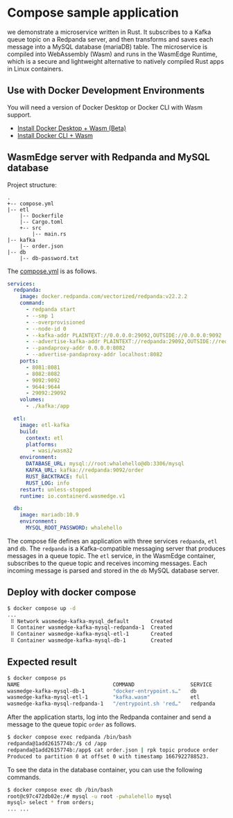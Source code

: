 # Compose sample application

we demonstrate a microservice written in Rust. It subscribes to a Kafka queue topic on a Redpanda server, and then transforms and saves each message into a MySQL database (mariaDB) table. The microservice is compiled into WebAssembly (Wasm) and runs in the WasmEdge Runtime, which is a secure and lightweight alternative to natively compiled Rust apps in Linux containers.

## Use with Docker Development Environments

You will need a version of Docker Desktop or Docker CLI with Wasm support.

* [Install Docker Desktop + Wasm (Beta)](https://docs.docker.com/desktop/wasm/)
* [Install Docker CLI + Wasm](https://github.com/chris-crone/wasm-day-na-22/tree/main/server)

## WasmEdge server with Redpanda and MySQL database

Project structure:

```
.
+-- compose.yml
|-- etl
    |-- Dockerfile
    |-- Cargo.toml
    +-- src
        |-- main.rs
|-- kafka
    |-- order.json
|-- db
    |-- db-password.txt
```

The [compose.yml](compose.yml) is as follows.

```yaml
services:
  redpanda:
    image: docker.redpanda.com/vectorized/redpanda:v22.2.2
    command:
      - redpanda start
      - --smp 1
      - --overprovisioned
      - --node-id 0
      - --kafka-addr PLAINTEXT://0.0.0.0:29092,OUTSIDE://0.0.0.0:9092
      - --advertise-kafka-addr PLAINTEXT://redpanda:29092,OUTSIDE://redpanda:9092
      - --pandaproxy-addr 0.0.0.0:8082
      - --advertise-pandaproxy-addr localhost:8082
    ports:
      - 8081:8081
      - 8082:8082
      - 9092:9092
      - 9644:9644
      - 29092:29092
    volumes:
      - ./kafka:/app

  etl:
    image: etl-kafka
    build:
      context: etl
      platforms:
        - wasi/wasm32
    environment:
      DATABASE_URL: mysql://root:whalehello@db:3306/mysql
      KAFKA_URL: kafka://redpanda:9092/order
      RUST_BACKTRACE: full
      RUST_LOG: info
    restart: unless-stopped
    runtime: io.containerd.wasmedge.v1

  db:
    image: mariadb:10.9
    environment:
      MYSQL_ROOT_PASSWORD: whalehello
```

The compose file defines an application with three services `redpanda`, `etl` and `db`. The `redpanda` is a Kafka-compatible messaging server that produces messages in a queue topic. The `etl` service, in the WasmEdge container, subscribes to the queue topic and receives incoming messages. Each incoming message is parsed and stored in the `db` MySQL database server.

## Deploy with docker compose

```bash
$ docker compose up -d
...
 ⠿ Network wasmedge-kafka-mysql_default       Created                      0.1s
 ⠿ Container wasmedge-kafka-mysql-redpanda-1  Created                      0.3s
 ⠿ Container wasmedge-kafka-mysql-etl-1       Created                      0.3s
 ⠿ Container wasmedge-kafka-mysql-db-1        Created                      0.3s
```

## Expected result

```bash
$ docker compose ps
NAME                              COMMAND                  SERVICE             STATUS              PORTS
wasmedge-kafka-mysql-db-1         "docker-entrypoint.s…"   db                  running             3306/tcp
wasmedge-kafka-mysql-etl-1        "kafka.wasm"             etl                 running
wasmedge-kafka-mysql-redpanda-1   "/entrypoint.sh 'red…"   redpanda            running             0.0.0.0:8081-8082->8081-8082/tcp, :::8081-8082->8081-8082/tcp, 0.0.0.0:9092->9092/tcp, :::9092->9092/tcp, 0.0.0.0:9644->9644/tcp, :::9644->9644/tcp, 0.0.0.0:29092->29092/tcp, :::29092->29092/tcp
```

After the application starts, 
log into the Redpanda container and send a message to the queue topic `order` as follows.

```bash
$ docker compose exec redpanda /bin/bash
redpanda@1add2615774b:/$ cd /app
redpanda@1add2615774b:/app$ cat order.json | rpk topic produce order
Produced to partition 0 at offset 0 with timestamp 1667922788523.
```

To see the data in the database container, you can use the following commands.

```bash
$ docker compose exec db /bin/bash
root@c97c472db02e:/# mysql -u root -pwhalehello mysql
mysql> select * from orders;
... ...
```

